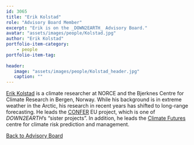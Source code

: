 ```yaml
---
id: 3065
title: "Erik Kolstad"
role: "Advisory Board Member"
excerpt: "Erik is on the _DOWN2EARTH_ Advisory Board."
avatar: "assets/images/people/Kolstad.jpg"
author: "Erik Kolstad"
portfolio-item-category:
    - people
portfolio-item-tag:
    
header:
   image: "assets/images/people/Kolstad_header.jpg"
   caption: ""
---
```


[Erik Kolstad](https://www.ewk.no/) is a climate researcher at NORCE and the Bjerknes Centre for Climate Research in Bergen, Norway. While his background is in extreme weather in the Arctic, his research in recent years has shifted to long-range forecasting. He leads the [CONFER](https://confer-h2020.eu/) EU project, which is one of _DOWN2EARTH_’s “sister projects”. In addition, he leads the [Climate Futures](https://www.climatefutures.no/en/home/) centre for climate risk prediction and management.

[Back to Advisory Board](/advisory_board/)